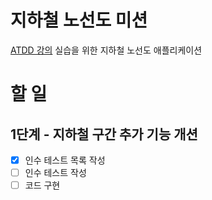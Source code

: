 # 지하철 노선도 미션
[ATDD 강의](https://edu.nextstep.camp/c/R89PYi5H) 실습을 위한 지하철 노선도 애플리케이션

# 할 일 
## 1단계 - 지하철 구간 추가 기능 개션
- [X] 인수 테스트 목록 작성
- [ ] 인수 테스트 작성
- [ ] 코드 구현